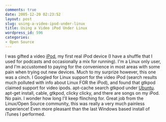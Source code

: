 ```yaml
---
comments: true
date: 2005-12-20 02:23:52
layout: post
slug: using-a-video-ipod-under-linux
title: Using a Video iPod Under Linux
wordpress_id: 596
categories:
- Open Source
---
```


I was gifted a video [iPod](http://www.apple.com/ipod/), my first real iPod device (I have a shuffle that I used for podcasts and occasionally a mix for running). I'm a Linux only user, and I'm accustomed to paying for the convenience in most areas with some pain when trying out new devices. Much to my surprize however, this one was a cinch. I Googled for Linux support for the video iPod (search results much polluted with info about Linux FOR the iPod), and found that gtkpod claimed support for video ipods. apt-cache search gtkpod under [Ubuntu](http://www.ubuntulinux.org/). apt-get install, cable, gtkpod, clicky clicky, and there are songs on my iPod. No pain. I wonder how long I'll keep flinching for. Great job from the Linux/Open Source community, this was really a very much painless experience! Even more pleasant than the last Windows based install of iTunes I performed.
